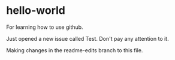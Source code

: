 hello-world
===========

For learning how to use github. 

Just opened a new issue called Test. Don't pay any attention to it.

Making changes in the readme-edits branch to this file.
